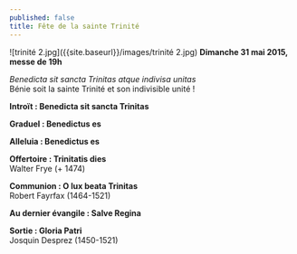 ```yaml
---
published: false
title: Fête de la sainte Trinité
---
```


![trinité 2.jpg]({{site.baseurl}}/images/trinité 2.jpg)
**Dimanche 31 mai 2015, messe de 19h**  

*Benedicta sit sancta Trinitas atque indivisa unitas*  
Bénie soit la sainte Trinité et son indivisible unité !

**Introït : Benedicta sit sancta Trinitas**  

**Graduel : Benedictus es**  

**Alleluia : Benedictus es**  

**Offertoire : Trinitatis dies**  
Walter Frye (+ 1474)

**Communion : O lux beata Trinitas**  
Robert Fayrfax (1464-1521)

**Au dernier évangile : Salve Regina**  

**Sortie : Gloria Patri**  
Josquin Desprez (1450-1521)